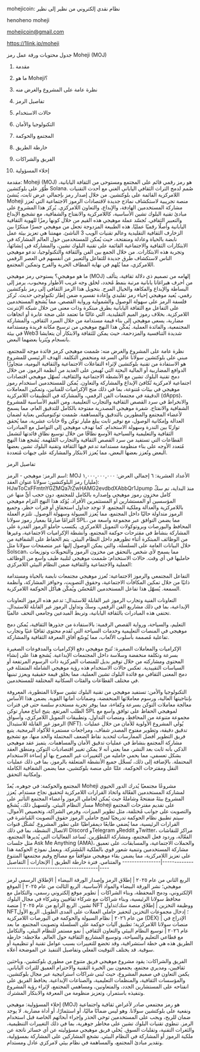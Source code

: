 mohejicoin: نظام نقدي إلكتروني من نظير إلى نظير

henoheno moheji

mohejicoin@gmail.com

https://1link.jp/moheji

جدول محتويات ورقة عمل رمز Moheji (MOJ)

1. مقدمة

2. ما هو Moheji؟

3. نظرة عامة على المشروع والغرض منه

4. تفاصيل الرمز

5. حالات الاستخدام

6. التكنولوجيا والأمان

7. المجتمع والحوكمة

8. خارطة الطريق

9. الفريق والشراكات

10. إخلاء المسؤولية

مقدمة: Moheji (MOJ) هو رمز رقمي قائم على المجتمع ومستوحى من الثقافة اليابانية، طُوّر على بلوكتشين Solana. صُمم لدمج التراث الثقافي الياباني الغني مع أحدث التقنيات اللامركزية القائمة على بلوكتشين. من خلال إصدار رمز بإجمالي عرض ثابت، يُنشئ Moheji منصة تجريبية لاستكشاف نماذج جديدة لاقتصادات الرموز الاجتماعية التي تُعزز مشاركة المستخدمين الهادفة، والإبداع، والتعاون اللامركزي. يُركز هذا المشروع على مبادئ تقنية البلوك تشين الأساسية، كاللامركزية والانفتاح والشفافية، مع تشجيع الإبداع والتعبير الثقافي. تُجسّد عملة موهيجي هذه القيم من خلال كونها رمزًا للهوية الثقافية اليابانية وأصلًا رقميًا عمليًا. هذه الطبيعة المزدوجة تجعل من موهيجي جسرًا مبتكرًا بين الزخارف الثقافية التقليدية وعالم تقنيات الويب 3 الناشئ. مهمتنا هي تعزيز بيئة عمل نابضة بالحياة وعادلة ومنفتحة، حيث يُمكن للمستخدمين حول العالم المشاركة في الابتكارات الثقافية والاجتماعية القائمة على تقنية البلوك تشين، والمشاركة في إنشائها، وتجربة هذه الابتكارات. من خلال الجمع بين الفن والثقافة والتكنولوجيا، تدعو موهيجي الناس لاستكشاف طرق جديدة للتفاعل والتعبير عن أنفسهم في العصر الرقمي اللامركزي، مما يُلهم في نهاية المطاف الحرية والفرح وتمكين المجتمع.


ما هو موهيجي؟ يستوحي رمز موهيجي (MOJ) إلهامه من تصميم ذي دلالة ثقافية، يتألف من أحرف هيراغانا يابانية مرتبة بنمط مُحدد، لخلق وجه غريب الأطوار ومحبوب، يرمز إلى البساطة والإبداع والفكاهة والخيال المرح. بتحويل هذا الرمز الثقافي إلى رمز بلوكتشين رقمي، يُعيد موهيجي إحياء رمز تقليدي وإعادة تفسيره ضمن إطار تكنولوجي حديث. تُركز فلسفة الرمز على سهولة الوصول والشمولية ورواية القصص، مما يُشجع المستخدمين على التفاعل مع الثقافة اليابانية بطرق مبتكرة وذات معنى من خلال شبكة الإنترنت اللامركزية. بخلاف رموز الميم التقليدية، التي غالبًا ما تعتمد على ضجة عابرة أو اتجاهات مضاربة، يسعى موهيجي إلى بناء قيمة مستدامة من خلال السرد الثقافي، والمشاركة المجتمعية، والفائدة العملية. يُمكّن هذا النهج موهيجي من ترسيخ مكانة فريدة ومستدامة في بيئة Web3 شديدة التنافسية والمزدحمة، حيث يمكن للثقافة والابتكار أن يتعايشا بانسجام ويُثريا بعضهما البعض.


نظرة عامة على المشروع والغرض منه: صُممت موهيجي كرمز فائدة موجه للمجتمع، مبني على بلوكتشين سولانا عالي السرعة ومنخفض التكلفة. الهدف الرئيسي للمشروع هو الاستفادة من تقنية بلوكتشين لإثراء التفاعلات الاجتماعية والثقافية اليومية، متجاوزًا الدوافع المضاربية أو المالية البحتة التي تُهيمن على العديد من أنظمة الرموز. من خلال دمج تقنية البلوك تشين مع الأنشطة الاجتماعية والثقافية، تُسهّل موهيجي اقتصادات اجتماعية لامركزية تُكافئ الإبداع والمشاركة والتعاون. يُمكن للمستخدمين استخدام رموز موهيجي في بيئات مُتنوعة، بما في ذلك منح الإكراميات للفنانين، وتمكين المعاملات الدقيقة في مجتمعات الفن الرقمي، والمشاركة في التطبيقات اللامركزية (dApps)، والانخراط في سرد ​​القصص الثقافية والتجارب التعليمية. ومن القيم الأساسية للمشروع الشفافية والانفتاح. شفرة موهيجي المصدرية مفتوحة بالكامل للتدقيق العام، مما يسمح لأعضاء المجتمع والمطورين بالتدقيق والمساهمة. صُممت توكنوميكس بعناية لضمان العدالة وإمكانية الوصول، مع توفير ثابت يبلغ مليار توكن و6 خانات عشرية، مما يُحقق توازنًا بين الندرة وسهولة الاستخدام. كما تهدف موهيجي إلى التواصل مع المبادرات الثقافية والتعليمية والسياحية الأوسع نطاقًا من خلال توسيع نطاق فائدتها لتشمل القطاعات التي تستفيد من سرد القصص الثقافية والتجارب المُلهمة. يُشجع هذا النهج مُتعدد الأوجه على بناء منظومة مستدامة تدعم فيها الثقافة وتقنية البلوك تشين بعضها البعض وتُعزز بعضها البعض، مما يُعزز الابتكار والمشاركة على جبهات مُتعددة.


تفاصيل الرمز

اسم الرمز: موهيجي - الرمز: MOJ
الأعداد العشرية: ٦
إجمالي العرض: ١,٠٠٠,٠٠٠,٠٠٠ (مليار) رمز
البلوكتشين: سولانا
عنوان العقد: HJwToCxFFmtnYGZMQa7rZwHAMG2evdbdXAbbQr1Jpump
منذ البداية، تم سكّ كامل مخزون رموز موهيجي وإصداره بالكامل للمجتمع، دون حجب أيٍّ منها عن المؤسسين أو المستشارين أو المستثمرين الأفراد. يُؤكد هذا النهج التزام موهيجي باللامركزية والعدالة وملكية المجتمع. لا توجد جداول استحقاق أو فترات حظر، وجميع الرموز متداولة حاليًا داخل المجتمع، مما يُعزز السيولة وسهولة الوصول. تلتزم العملة التزامًا صارمًا بمعيار رموز سولانا SPL، مما يضمن التوافق عبر مجموعة واسعة من المحافظ والبورصات وبروتوكولات التمويل اللامركزي. يكتسب حاملو الرموز القدرة على المشاركة بنشاط في مقترحات حوكمة المجتمع، وأنشطة الإكراميات الاجتماعية، وغيرها من الوظائف المبتكرة أثناء تطورهم داخل النظام البيئي. يتم الحفاظ على الشفافية من خلال البيانات العامة على السلسلة، والتي يمكن الوصول إليها عبر متصفحات سولانا مثل Solscan، مما يسمح لأي شخص بالتحقق من مخزون الرموز والتحويلات وتوزيعات حامليها في أي وقت. حالات الاستخدام: صُممت موهيجي لتلبية طيف واسع من الوظائف العملية والاجتماعية والثقافية ضمن النظام البيئي اللامركزي:

التفاعل المجتمعي والرموز الاجتماعية: تُعزز موهيجي مجتمعات نابضة بالحياة ومستدامة ذاتيًا من خلال تمكين المكافآت الاجتماعية، وحقوق التصويت، وحوافز المشاركة، وأنظمة السمعة. يُسهّل هذا تفاعل المستخدمين المُحسّن ويُمكّن هياكل الحوكمة اللامركزية.

التعاونات الفنية وتجارب الرموز غير القابلة للاستبدال: تدعم هذه الرموز التعاونات الإبداعية، بما في ذلك مشاريع الفن الرقمي، وسكّ وتداول الرموز غير القابلة للاستبدال. تحتفي هذه المبادرات بالثقافة اليابانية، وتربط المبدعين وجامعي التحف عالميًا.

التعليم، والسياحة، ورواية القصص الرقمية: بالاستفادة من جذورها الثقافية، يُمكن دمج موهيجي في المنصات التعليمية وخدمات السياحة التي تُقدم محتوى ثقافيًا غنيًا وتجارب تفاعلية مُصممة بأسلوب الألعاب، مما يُوسّع آفاق المعرفة الثقافية والمشاركة.

الإكراميات والمعاملات الصغيرة: تُتيح موهيجي دفع الإكراميات والمدفوعات الصغيرة بسرعة وتكلفة منخفضة وسلاسة داخل المجتمعات الإبداعية. يُشجع هذا على إنشاء المحتوى ومشاركته من خلال توفير بديل للمنصات المركزية ذات الرسوم المرتفعة أو السياسات التقييدية. تعكس حالات الاستخدام هذه رؤية موهيجي الشاملة المتمثلة في دمج المعنى الثقافي مع فائدة البلوك تشين العملية، مما يخلق قيمة حقيقية ويعزز تبنيها في مختلف القطاعات والفئات السكانية المختلفة للمستخدمين.

التكنولوجيا والأمن: تستفيد موهيجي من تقنية البلوك تشين سولانا المتطورة، المعروفة بإنتاجيتها العالية، ورسوم معاملاتها المنخفضة، وضمانات أمانها القوية. يضمن هذا الأساس معالجة معاملات التوكن بسرعة وكفاءة، مما يوفر تجربة مستخدم سلسة حتى في فترات الطلب المرتفع. يتيح اتباع معيار توكن SPL لموهيجي الحفاظ على توافق واسع مع مجموعة متنوعة من المحافظ، ومنصات التداول، وتطبيقات التمويل اللامركزي، وأسواق الرموز غير القابلة للاستبدال (NFT). يُولي المشروع الأولوية للأمان من خلال عمليات تدقيق دقيقة، وتطوير مفتوح المصدر شفاف، ومراجعات مستمرة للأكواد البرمجية. يتبع فريق التطوير أفضل الممارسات لتحديد نقاط الضعف المحتملة والحد منها، مع تشجيع مشاركة المجتمع بنشاط في عمليات تدقيق الأمان والمساهمات. يتميز عقد موهيجي الذكي بأنه ثابت بعد النشر، مما يعني أنه لا يمكن تغيير اقتصاديات التوكن ومنطق العقد بشكل تعسفي، مما يحمي حامليه من التغييرات غير المصرح بها أو إساءة الاستخدام المحتملة. بالإضافة إلى ذلك، تُسجَّل جميع الأنشطة المتعلقة بالرموز، بما في ذلك عمليات النقل ومقترحات الحوكمة، علنًا على منصة بلوكتشين، مما يضمن الشفافية الكاملة وإمكانية التحقق.

المجتمع والحوكمة: في جوهره، يُعدّ Moheji مشروعًا مجتمعيًا يُدرك الدور الحيوي لمشاركة المستخدمين الفعّالة واتخاذ القرارات اللامركزية لتحقيق نجاح مستدام. يُعزز المشروع بيئةً منفتحةً وشاملةً حيث يُمكن لحاملي الرموز وأعضاء المجتمع التأثير على مسار النظام البيئي. ولتسهيل ذلك، يُشجّع Moheji على تقديم مقترحات المجتمع والتصويت على جوانب مُختلفة، مثل تطوير الميزات، وفرص الشراكة، وتخصيص الأموال. سيتم تطبيق نظام الحوكمة تدريجيًا لمنح حاملي الرموز حقوق التصويت المُباشرة في القرارات الرئيسية، مما يُضفي طابعًا ديمقراطيًا على تطور المشروع. تُشكّل قنوات الاتصال النشطة، بما في ذلك Discord وTelegram وReddit وTwitter، مراكز للنقاشات الفعّالة، وردود فعل المجتمع، ومشاركة المُطوّرين. تُساعد الفعاليات التي يُديرها المجتمع، مثل جلسات Ask Me Anything (AMA)، والحملات الاجتماعية، والمسابقات، على تعميق مشاركة المستخدمين وتنمية شعور قوي بالملكية المُشتركة. ويعمل نموذج الحوكمة هذا على تعزيز اللامركزية، مما يضمن بقاء موهيجي متوافقاً مع مصالح وقيم مجتمعها المتنوع والمتنامي.
فترة خارطة الطريق | الإنجازات | التفاصيل ----------------|---------------------------------------------------|----

الربع الثاني من عام ٢٠٢٥ | إطلاق الرمز وإصدار الورقة البيضاء | الإطلاق الرسمي لرمز موهيجي؛ نشر الورقة البيضاء والمواد الأساسية. الربع الثالث من عام ٢٠٢٥ | الموقع الإلكتروني، ودمج المحفظة، وبناء الشراكات | تطوير موقع إلكتروني رسمي، والتكامل مع محافظ سولانا الرئيسية، وبناء شراكات مع شركاء ثقافيين وشركاء في مجال البلوك تشين. الربع الرابع من عام ٢٠٢٥ | منصة NFT ووظيفة التخزين | إطلاق منصة سك/تداول NFT؛ إدخال مجموعات التخزين لتحفيز حاملي العملات على المدى الطويل. الربع الأول من عام ٢٠٢٦ | نظام السيولة والحوكمة في البورصات اللامركزية (DEX) | الإدراج في منصات سولانا اللامركزية؛ تطبيق آليات حوكمة على السلسلة وتصويت المجتمع. ما بعد عام ٢٠٢٦ | توسيع النظام البيئي والتعاون الثقافي | نمو مستمر للنظام البيئي، والتكامل مع قطاعي التعليم والسياحة، وتوسيع المشاريع الثقافية حول العالم. ملاحظة: خارطة الطريق هذه هي خطة استشرافية، وقد تخضع للتغييرات بسبب عوامل تقنية أو تنظيمية أو سوقية. قد يختلف التوقيت الفعلي وتفاصيل التنفيذ عن الموضحة أعلاه.

الفريق والشراكات: يقود مشروع موهيجي فريق متنوع من مطوري بلوكتشين، وباحثين ثقافيين، ومديري مجتمع، يجمعون بين الخبرة التقنية والاحترام العميق للتراث الياباني. يكمن التعاون في صميم المشروع، حيث تُبنى شراكات استراتيجية عبر مجال بلوكتشين، والمؤسسات الثقافية، والمنظمات التعليمية، والصناعات الإبداعية. يحافظ الفريق على انفتاحه على المستشارين الجدد، والمتعاونين، ومساهمي المجتمع، لإثراء رؤية المشروع وتنفيذه باستمرار، وتعزيز منظومة من المعرفة والابتكار المشترك.

إخلاء المسؤولية: موهيجي (MOJ) هو رمز مجتمعي صادر لأغراض ثقافية واجتماعية ونفعية على بلوكتشين سولانا. وهو ليس ضمانًا ماليًا، أو استثمارًا، أو أداة مضاربة. لا يوجد ضمان للربح، ويجب على المستخدمين توخي الحذر وإجراء أبحاثهم الخاصة قبل استخدام الرمز. تنطوي تقنيات البلوك تشين على مخاطر جوهرية، بما في ذلك التغييرات التنظيمية، والثغرات التقنية، وتقلبات السوق. يُخلي فريق موهيجي مسؤوليته عن أي خسائر ناتجة عن ملكية الرموز أو المشاركة في النظام البيئي. نشجع المشاركين على المشاركة بمسؤولية، وتقدير مبادئ المجتمع، والمساهمة في نظام بيئي لامركزي عادل ومستدام.
